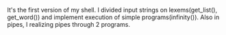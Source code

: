It's the first version of my shell.
I divided input strings on lexems(get_list(), get_word()) 
and implement execution of simple programs(infinity()).
Also in pipes, I realizing pipes through 2 programs.
